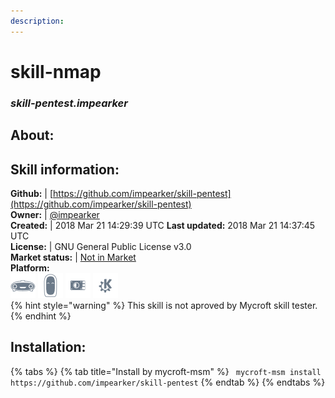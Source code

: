 ```yaml
---    
description:   
---    
```

# skill-nmap  
### _skill-pentest.impearker_  
## About:  


## Skill information:  
**Github:** | [https://github.com/impearker/skill-pentest](https://github.com/impearker/skill-pentest)  
**Owner:** | [@impearker](https://github.com/impearker)  
**Created:** | 2018 Mar 21 14:29:39 UTC  **Last updated:** 2018 Mar 21 14:37:45 UTC  
**License:** | GNU General Public License v3.0  
**Market status:** | [Not in Market](https://market.mycroft.ai/skill/)  
**Platform:**  
 ![](../.gitbook/assets/mark-1-icon.png)  ![](../.gitbook/assets/mark-2-icon.png)  ![](../.gitbook/assets/picroft-icon.png)  ![](../.gitbook/assets/kde.png)   
{% hint style="warning" %}
This skill is not aproved by Mycroft skill tester.
{% endhint %}
    
## Installation:  
{% tabs %}
{% tab title="Install by mycroft-msm" %}
``` mycroft-msm install https://github.com/impearker/skill-pentest```
{% endtab %}
  {% endtabs %}
  